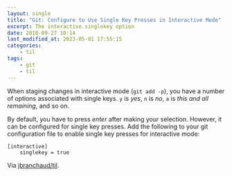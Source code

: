 ```yaml
---
layout: single
title: "Git: Configure to Use Single Key Presses in Interactive Mode"
excerpt: The interactive.singlekey option
date: 2018-09-27 10:14
last_modified_at: 2023-05-01 17:55:15
categories:
    - til
tags:
    - git
    - til
---
```


When staging changes in interactive mode (`git add -p`), you have a number
of options associated with single keys. `y` is _yes_, `n` is _no_, `a` is
_this and all remaining_, and so on.

By default, you have to press _enter_ after making your selection. However,
it can be configured for single key presses. Add the following to your git
configuration file to enable single key presses for interactive mode:

```git
[interactive]
    singlekey = true
```

Via [jbranchaud/til](https://github.com/jbranchaud/til).
